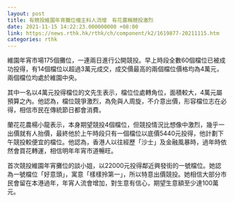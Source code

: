 ```yaml
---
layout: post
title: 有競投維園年宵攤位檔主料人流增　有花農稱競投激烈
date: 2021-11-15 14:22:23.000000000 +08:00
link: https://news.rthk.hk/rthk/ch/component/k2/1619877-20211115.htm
categories: rthk
---
```


維園年宵市場175個攤位，一連兩日進行公開競投。早上時段全數60個檔位已被成功投得，有14個檔位以超過3萬元成交，成交價最高的兩個檔位價格均為4萬元，兩個檔位均處於維園中央。

其中一名以4萬元投得檔位的文先生表示，檔位位處轉角位，面積較大，4萬元屬預算之內。他認為，檔位競爭激烈，為免與人周旋，不介意出價，形容檔位志在必得，相信市民在傳統節日都會消費。

蘭花花農楊小龍表示，本身期望競投4個檔位，但競投情況比想像中激烈，幾乎一出價就有人抬價，最終他於上午時段只有一個檔位以底價5440元投得，他計劃下午競投較便宜的檔位。他認為，香港人以往經歷「沙士」及金融風暴時，過年時依然會買花轉運，相信明年年宵市道暢旺。

首次競投維園年宵攤位的談小姐，以22000元投得鄰近興發街的一號檔位。她認為一號檔位「好意頭」，寓意「樣樣拎第一」，所以特意出價競投。她相信大部分市民會留在本港過年，年宵人流會增加，對生意有信心，期望生意額至少達100萬元。
